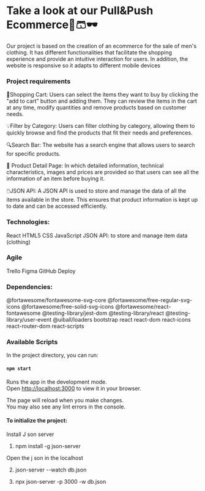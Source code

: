 # Take a look at our Pull&Push Ecommerce👕🩳🕶️

Our project is based on the creation of an ecommerce for the sale of men's clothing. It has different functionalities that facilitate the shopping experience and provide an intuitive interaction for users. In addition, the website is responsive so it adapts to different mobile devices

### Project requirements

🛒Shopping Cart: Users can select the items they want to buy by clicking the "add to cart" button and adding them. They can review the items in the cart at any time, modify quantities and remove products based on customer needs.

💡Filter by Category: Users can filter clothing by category, allowing them to quickly browse and find the products that fit their needs and preferences.

🔍Search Bar: The website has a search engine that allows users to search for specific products.

🔑 Product Detail Page: In which detailed information, technical characteristics, images and prices are provided so that users can see all the information of an item before buying it.

🖱️JSON API: A JSON API is used to store and manage the data of all the items available in the store. This ensures that product information is kept up to date and can be accessed efficiently.

### Technologies:

React
HTML5
CSS
JavaScript
JSON API: to store and manage item data (clothing)

### Agile

Trello
Figma
GitHub
Deploy


### Dependencies:

@fortawesome/fontawesome-svg-core
@fortawesome/free-regular-svg-icons
@fortawesome/free-solid-svg-icons
@fortawesome/react-fontawesome
@testing-library/jest-dom
@testing-library/react
@testing-library/user-event
@uiball/loaders
bootstrap
react
react-dom
react-icons
react-router-dom
react-scripts

### Available Scripts

In the project directory, you can run:

#### `npm start`

Runs the app in the development mode.\
Open [http://localhost:3000](http://localhost:3000) to view it in your browser.

The page will reload when you make changes.\
You may also see any lint errors in the console.

#### To initialize the project:

Install J son server

1.  npm install -g json-server


Open the j son in the localhost

2.  json-server --watch db.json 


3.  npx json-server -p 3000 -w db.json





